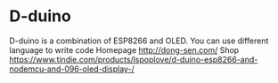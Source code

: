 # D-duino
D-duino is a combination of ESP8266 and OLED. You can use different language to write code
Homepage
http://dong-sen.com/
Shop
https://www.tindie.com/products/lspoplove/d-duino-esp8266-and-nodemcu-and-096-oled-display-/
